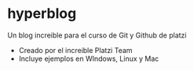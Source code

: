 # hyperblog
Un blog increible para el curso de Git y Github de platzi

* Creado por el increible Platzi Team
* Incluye ejemplos en WIndows, Linux y Mac